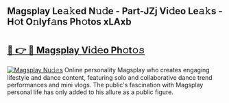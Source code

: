 ## Magsplay Le𝚊𝚔ed N𝚞𝚍e - Part-JZj Vi𝚍eo Le𝚊𝚔s - H𝚘t O𝚗lyf𝚊ns Ph𝚘tos xLAxb

# <h2><a href="http://hf71fr5.feru.top/?c=Magsplay">🔗 👉 🔴 Magsplay Vi𝚍𝚎o Ph𝚘t𝚘𝚜</a></h2>

[![Magsplay Nu𝚍𝚎s](https://i.imgur.com/0TWrTi3.gif)](http://hf71fr5.feru.top/?c=Magsplay)
Online personality Magsplay who creates engaging lifestyle and dance content, featuring solo and collaborative dance trend performances and mini vlogs. The public's fascination with Magsplay personal life has only added to his allure as a public figure. 
